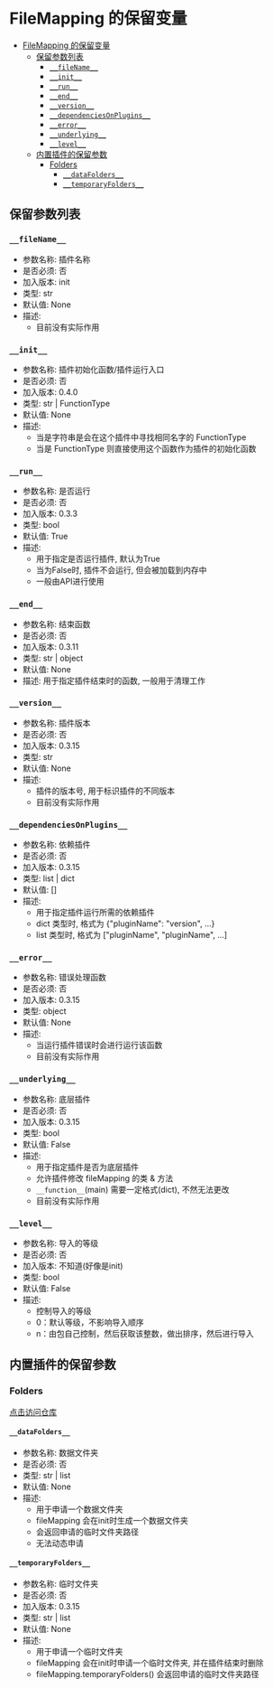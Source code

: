 
# FileMapping 的保留变量

<!-- TOC -->
* [FileMapping 的保留变量](#filemapping-的保留变量)
  * [保留参数列表](#保留参数列表)
    * [`__fileName__`](#__filename__)
    * [`__init__`](#__init__)
    * [`__run__`](#__run__)
    * [`__end__`](#__end__)
    * [`__version__`](#__version__)
    * [`__dependenciesOnPlugins__`](#__dependenciesonplugins__)
    * [`__error__`](#__error__)
    * [`__underlying__`](#__underlying__)
    * [`__level__`](#__level__)
  * [内置插件的保留参数](#内置插件的保留参数)
    * [Folders](#folders)
      * [`__dataFolders__`](#__datafolders__)
      * [`__temporaryFolders__`](#__temporaryfolders__)
<!-- TOC -->


## 保留参数列表


###  `__fileName__`

- 参数名称: 插件名称
- 是否必须: 否
- 加入版本: init
- 类型: str
- 默认值: None
- 描述: 
    - 目前没有实际作用


###  `__init__`

- 参数名称: 插件初始化函数/插件运行入口
- 是否必须: 否
- 加入版本: 0.4.0
- 类型: str | FunctionType
- 默认值: None
- 描述: 
    - 当是字符串是会在这个插件中寻找相同名字的 FunctionType
    - 当是 FunctionType 则直接使用这个函数作为插件的初始化函数


###  `__run__`

- 参数名称: 是否运行
- 是否必须: 否
- 加入版本: 0.3.3
- 类型: bool
- 默认值: True
- 描述: 
    - 用于指定是否运行插件, 默认为True
    - 当为False时, 插件不会运行, 但会被加载到内存中
    - 一般由API进行使用


### `__end__`

- 参数名称: 结束函数
- 是否必须: 否
- 加入版本: 0.3.11
- 类型: str | object
- 默认值: None
- 描述: 用于指定插件结束时的函数, 一般用于清理工作


### `__version__`

- 参数名称: 插件版本
- 是否必须: 否
- 加入版本: 0.3.15
- 类型: str
- 默认值: None
- 描述: 
    - 插件的版本号, 用于标识插件的不同版本
    - 目前没有实际作用


### `__dependenciesOnPlugins__`

- 参数名称: 依赖插件
- 是否必须: 否
- 加入版本: 0.3.15
- 类型: list | dict
- 默认值: []
- 描述: 
    - 用于指定插件运行所需的依赖插件
    - dict 类型时, 格式为 {"pluginName": "version", ...}
    - list 类型时, 格式为 ["pluginName", "pluginName", ...]


### `__error__`

- 参数名称: 错误处理函数
- 是否必须: 否
- 加入版本: 0.3.15
- 类型: object
- 默认值: None
- 描述: 
    - 当运行插件错误时会进行运行该函数
    - 目前没有实际作用


### `__underlying__`

- 参数名称: 底层插件
- 是否必须: 否
- 加入版本: 0.3.15
- 类型: bool
- 默认值: False
- 描述:
    - 用于指定插件是否为底层插件
    - 允许插件修改 fileMapping 的类 & 方法
    - `__function__`(main) 需要一定格式(dict), 不然无法更改
    - 目前没有实际作用


### `__level__`

- 参数名称: 导入的等级
- 是否必须: 否
- 加入版本: 不知道(好像是init)
- 类型: bool
- 默认值: False
- 描述:
    - 控制导入的等级
    - 0：默认等级，不影响导入顺序
    - n：由包自己控制，然后获取该整数，做出排序，然后进行导入



## 内置插件的保留参数

### Folders
[点击访问仓库](https://github.com/filemapping/Folders)

#### `__dataFolders__`
- 参数名称: 数据文件夹
- 是否必须: 否
- 类型: str | list
- 默认值: None
- 描述: 
    - 用于申请一个数据文件夹
    - fileMapping 会在init时生成一个数据文件夹
    - 会返回申请的临时文件夹路径
    - 无法动态申请


#### `__temporaryFolders__`

- 参数名称: 临时文件夹
- 是否必须: 否
- 加入版本: 0.3.15
- 类型: str | list
- 默认值: None
- 描述: 
    - 用于申请一个临时文件夹
    - fileMapping 会在init时申请一个临时文件夹, 并在插件结束时删除
    - fileMapping.temporaryFolders() 会返回申请的临时文件夹路径

